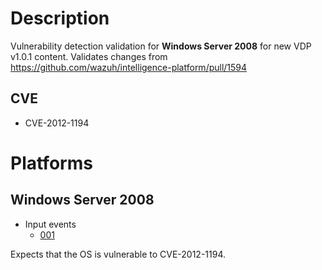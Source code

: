 # Description

Vulnerability detection validation for **Windows Server 2008** for new VDP v1.0.1 content. Validates changes from https://github.com/wazuh/intelligence-platform/pull/1594

## CVE

- CVE-2012-1194

# Platforms

## Windows Server 2008

- Input events
  - [001](input_001.json)

Expects that the OS is vulnerable to CVE-2012-1194.
